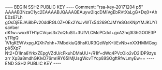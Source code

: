 ---- BEGIN SSH2 PUBLIC KEY ----
Comment: "rsa-key-20171204 p5"
AAAAB3NzaC1yc2EAAAABJQAAAQEAuyw2IqcDMiVgEbRVtXaLgG+Dq0+AhE0z67Lh
gOsDjEEJAi8bFv20ddRGL0Z+0Ex2YsJvWTx54269CJMYeSGsKNpYMJKUYIsaVber
dKfw+wxx6TH1pCVqus3x2oQfuSlt+3UfVLCMcPCdcl+gxA2hq3I3hGOOE3PyTRgQ
1VfgKEWVxpgJQXh7ohh+7MbdkiuQ8hsKUR3QeWpK+I/EvNb+nXXHMMGxgpI/6Xp7
Nt2+D1Ina8YrkxZEpgVZdU/cFkuhDMaUU+/R1If+dWq4PVcOio2vD2IDP9zyszrr
Xp3a8mdhGKlvD76mriRY65IMjUsgWcvTYcp89SOgftRfwLmyEw==
---- END SSH2 PUBLIC KEY ----
